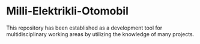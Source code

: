 # Milli-Elektrikli-Otomobil
This repository has been established as a development tool for multidisciplinary working areas by utilizing the knowledge of many projects.
